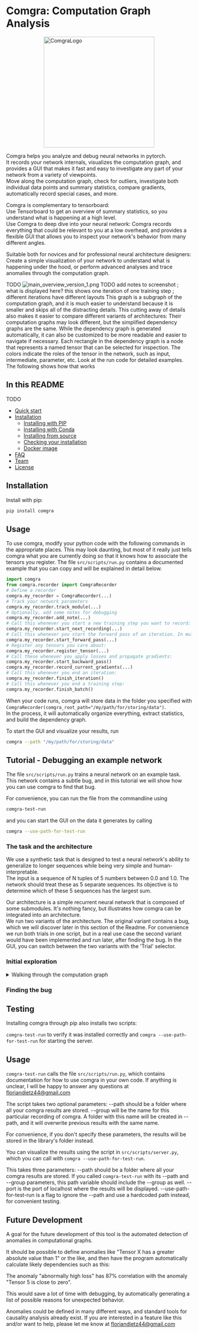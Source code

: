 # Comgra: Computation Graph Analysis

<div>
<img src="src/assets/brandcrowd_logos/FullLogo.png" title="ComgraLogo" height="300" width="300" style="display:block; margin-left:auto; margin-right:auto;"/>
</div>

Comgra helps you analyze and debug neural networks in pytorch.  
It records your network internals, visualizes the computation graph, and provides a GUI that makes it fast and easy to investigate any part of your network from a variety of viewpoints.  
Move along the computation graph, check for outliers, investigate both individual data points and summary statistics, compare gradients, automatically record special cases, and more.

Comgra is complementary to tensorboard:  
Use Tensorboard to get an overview of summary statistics, so you understand what is happening at a high level.  
Use Comgra to deep dive into your neural network: Comgra records everything that could be relevant to you at a low overhead, and provides a flexible GUI that allows you to inspect your network's behavior from many different angles.

Suitable both for novices and for professional neural architecture designers: Create a simple visualization of your network to understand what is happening under the hood, or perform advanced analyses and trace anomalies through the computation graph.

TODO
![main_overview_version_1.png](src%2Fassets%2Fscreenshots_for_tutorial%2Fmain_overview_version_1.png)
TODO add notes to screenshot ; what is displayed here?
this shows one iteration of one training step ; different iterations have different layouts
This graph is a subgraph of the computation graph, and it is much easier to understand because it is smaller and skips all of the distracting details.
This cutting away of details also makes it easier to compare different variants of architectures: Their computation graphs may look different, but the simplified dependency graphs are the same.
While the dependency graph is generated automatically, it can also be customized to be more readable and easier to navigate if necessary.
Each rectangle in the dependency graph is a node that represents a named tensor that can be selected for inspection. The colors indicate the roles of the tensor in the network, such as input, intermediate, parameter, etc.
Look at the run code for detailed examples. The following shows how that works

## In this README

TODO
- [Quick start](#quick-start)
- [Installation](#installation)
  - [Installing with PIP](#installing-with-pip)
  - [Installing with Conda](#installing-with-conda)
  - [Installing from source](#installing-from-source)
  - [Checking your installation](#checking-your-installation)
  - [Docker image](#docker-image)
- [FAQ](#faq)
- [Team](#team)
- [License](#license)

## Installation

Install with pip:

```bash
pip install comgra
```

## Usage

To use comgra, modify your python code with the following commands in the appropriate places. This may look daunting, but most of it really just tells comgra what you are currently doing so that it knows how to associate the tensors you register. The file `src/scripts/run.py` contains a documented example that you can copy and will be explained in detail below.

```python
import comgra
from comgra.recorder import ComgraRecorder
# Define a recorder
comgra.my_recorder = ComgraRecorder(...)
# Track your network parameters
comgra.my_recorder.track_module(...)
# Optionally, add some notes for debugging
comgra.my_recorder.add_note(...)
# Call this whenever you start a new training step you want to record:
comgra.my_recorder.start_next_recording(...)
# Call this whenever you start the forward pass of an iteration. In multi-iteration experiments, call it once per iteration:
comgra.my_recorder.start_forward_pass(...)
# Register any tensors you care about:
comgra.my_recorder.register_tensor(...)
# Call these whenever you apply losses and propagate gradients:
comgra.my_recorder.start_backward_pass()
comgra.my_recorder.record_current_gradients(...)
# Call this whenever you end an iteration:
comgra.my_recorder.finish_iteration()
# Call this whenever you end a training step:
comgra.my_recorder.finish_batch()
```

When your code runs, comgra will store data in the folder you specified with `ComgraRecorder(comgra_root_path="/my/path/for/storing/data")`.  
In the process, it will automatically organize everything, extract statistics, and build the dependency graph.

To start the GUI and visualize your results, run
```bash
comgra --path "/my/path/for/storing/data"
```


## Tutorial - Debugging an example network

The file `src/scripts/run.py` trains a neural network on an example task. This network contains a subtle bug, and in this tutorial we will show how you can use comgra to find that bug.

For convenience, you can run the file from the commandline using
```bash
comgra-test-run
```

and you can start the GUI on the data it generates by calling
```bash
comgra --use-path-for-test-run
```

### The task and the architecture

We use a synthetic task that is designed to test a neural network's ability to generalize to longer sequences while being very simple and human-interpretable.  
The input is a sequence of N tuples of 5 numbers between 0.0 and 1.0. The network should treat these as 5 separate sequences. Its objective is to determine which of these 5 sequences has the largest sum.

Our architecture is a simple recurrent neural network that is composed of some submodules. It's nothing fancy, but illustrates how comgra can be integrated into an architecture.  
We run two variants of the architecture. The original variant contains a bug, which we will discover later in this section of the Readme. For convenience we run both trials in one script, but in a real use case the second variant would have been implemented and run later, after finding the bug. In the GUI, you can switch between the two variants with the 'Trial' selector.

### Initial exploration

<details>
  <summary>Walking through the computation graph</summary>
  <img src="src/assets/screenshots_for_tutorial/slideshow_nodes/00_start.png" width="500"/>
  <img src="src/assets/screenshots_for_tutorial/slideshow_nodes/01_selectors_set.png" width="500"/>
  <img src="src/assets/screenshots_for_tutorial/slideshow_nodes/02.png" width="500"/>
  <img src="src/assets/screenshots_for_tutorial/slideshow_nodes/03.png" width="500"/>
  <img src="src/assets/screenshots_for_tutorial/slideshow_nodes/04.png" width="500"/>
  <img src="src/assets/screenshots_for_tutorial/slideshow_nodes/05.png" width="500"/>
  <img src="src/assets/screenshots_for_tutorial/slideshow_nodes/06.png" width="500"/>
  <img src="src/assets/screenshots_for_tutorial/slideshow_nodes/07.png" width="500"/>
</details>


### Finding the bug




## Testing

Installing comgra through pip also installs two scripts:

`comgra-test-run` to verify it was installed correctly and `comgra --use-path-for-test-run` for starting the server.

## Usage

`comgra-test-run` calls the file `src/scripts/run.py`, which contains documentation for how to use comgra in your own code. If anything is unclear, I will be happy to answer any questions at floriandietz44@gmail.com 

The script takes two optional parameters:
--path should be a folder where all your comgra results are stored.
--group will be the name for this particular recording of comgra. A folder with this name will be created in --path, and it will overwrite previous results with the same name.

For convenience, if you don't specify these parameters, the results will be stored in the library's folder instead.

You can visualize the results using the script in `src/scripts/server.py`, which you can call with `comgra --use-path-for-test-run`.

This takes three parameters:
--path should be a folder where all your comgra results are stored. If you called `comgra-test-run` with its --path and --group parameters, this path variable should include the --group as well.
--port is the port of localhost where the results will be displayed.
--use-path-for-test-run is a flag to ignore the --path and use a hardcoded path instead, for convenient testing.


## Future Development


A goal for the future development of this tool is the automated detection of anomalies in computational graphs.

It should be possible to define anomalies like "Tensor X has a greater absolute value than 1" or the like, and then have the program automatically calculate likely dependencies such as this:

The anomaly "abnormally high loss" has 87% correlation with the anomaly "Tensor 5 is close to zero".

This would save a lot of time with debugging, by automatically generating a list of possible reasons for unexpected behavior.

Anomalies could be defined in many different ways, and standard tools for causality analysis already exist. If you are interested in a feature like this and/or want to help, please let me know at floriandietz44@gmail.com

